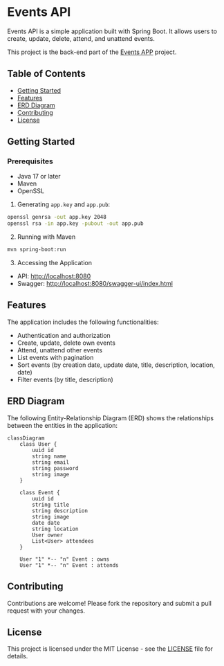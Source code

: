 # Events API

Events API is a simple application built with Spring Boot. It allows users to create, update, delete, attend, and unattend events.

This project is the back-end part of the [Events APP](https://github.com/wesleybertipaglia/events-app) project.

## Table of Contents

- [Getting Started](#getting-started)
- [Features](#features)
- [ERD Diagram](#erd-diagram)
- [Contributing](#contributing)
- [License](#license)

## Getting Started

### Prerequisites
- Java 17 or later
- Maven
- OpenSSL

1. Generating `app.key` and `app.pub`:
```bash
openssl genrsa -out app.key 2048
openssl rsa -in app.key -pubout -out app.pub
```

2. Running with Maven
```bash
mvn spring-boot:run
```

3. Accessing the Application
- API: [http://localhost:8080](http://localhost:8080)
- Swagger: [http://localhost:8080/swagger-ui/index.html](http://localhost:8080/swagger-ui/index.html)

## Features

The application includes the following functionalities:

- Authentication and authorization
- Create, update, delete own events
- Attend, unattend other events
- List events with pagination
- Sort events (by creation date, update date, title, description, location, date)
- Filter events (by title, description)

## ERD Diagram

The following Entity-Relationship Diagram (ERD) shows the relationships between the entities in the application:

```mermaid
classDiagram
    class User {
        uuid id
        string name
        string email
        string password
        string image
    }

    class Event {
        uuid id
        string title
        string description
        string image
        date date
        string location
        User owner
        List<User> attendees
    }

    User "1" *-- "n" Event : owns
    User "1" *-- "n" Event : attends 
```

## Contributing

Contributions are welcome! Please fork the repository and submit a pull request with your changes.

## License

This project is licensed under the MIT License - see the [LICENSE](./LICENSE) file for details.
